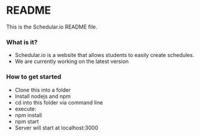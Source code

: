 # README #

This is the Schedular.io README file.

### What is it? ###

* Schedular.io is a website that allows students to easily create schedules.
* We are currently working on the latest version

### How to get started ##
* Clone this into a folder
* Install nodejs and npm
* cd into this folder via command line
* execute:
 * npm install
 * npm start
* Server will start at localhost:3000